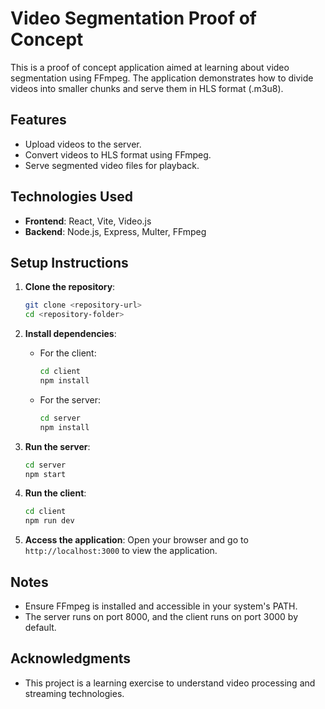 # Video Segmentation Proof of Concept

This is a proof of concept application aimed at learning about video segmentation using FFmpeg. The application demonstrates how to divide videos into smaller chunks and serve them in HLS format (.m3u8).

## Features

- Upload videos to the server.
- Convert videos to HLS format using FFmpeg.
- Serve segmented video files for playback.

## Technologies Used

- **Frontend**: React, Vite, Video.js
- **Backend**: Node.js, Express, Multer, FFmpeg

## Setup Instructions

1. **Clone the repository**:
   ```bash
   git clone <repository-url>
   cd <repository-folder>
   ```

2. **Install dependencies**:
   - For the client:
     ```bash
     cd client
     npm install
     ```
   - For the server:
     ```bash
     cd server
     npm install
     ```

3. **Run the server**:
   ```bash
   cd server
   npm start
   ```

4. **Run the client**:
   ```bash
   cd client
   npm run dev
   ```

5. **Access the application**:
   Open your browser and go to `http://localhost:3000` to view the application.

## Notes

- Ensure FFmpeg is installed and accessible in your system's PATH.
- The server runs on port 8000, and the client runs on port 3000 by default.

## Acknowledgments

- This project is a learning exercise to understand video processing and streaming technologies.

